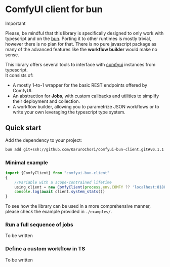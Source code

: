 # ComfyUI client for bun

> [!IMPORTANT]  
> Please, be mindful that this library is specifically designed to only work with typescript and on the [bun](https://bun.sh/).
> Porting it to other runtimes is mostly trivial, however there is no plan for that.
> There is no pure javascript package as many of the advanced features like the **workflow builder** would make no sense.

This library offers several tools to interface with [comfyui](https://github.com/comfyanonymous/ComfyUI) instances from typescript.  
It consists of:

- A mostly 1-to-1 wrapper for the basic REST endpoints offered by ComfyUI.
- An abstraction for **Jobs**, with custom callbacks and utilities to simplify their deployment and collection.
- A workflow builder, allowing you to parametrize JSON workflows or to write your own leveraging the typescript type system.

## Quick start

Add the dependency to your project:

```bash
bun add git+ssh://github.com/KaruroChori/comfyui-bun-client.git#v0.1.1
```

### Minimal example

```ts
import {ComfyClient} from "comfyui-bun-client"
{
    //Variable with a scope-contrained lifetime
    using client = new ComfyClient(process.env.COMFY ?? 'localhost:8188', { debug: true })
    console.log(await client.system_stats())
}
```

To see how the library can be used in a more comprehensive manner, please check the example provided in `./examples/`.

### Run a full sequence of jobs

To be written

### Define a custom workflow in TS

To be written
